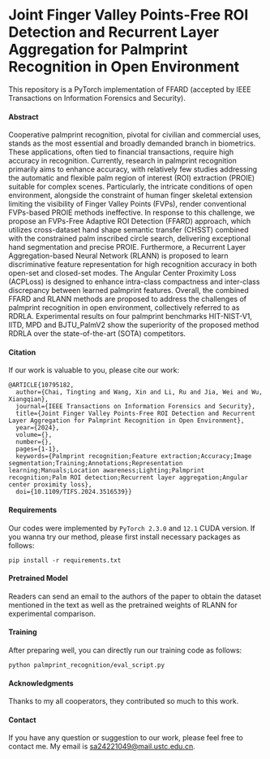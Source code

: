 # Joint Finger Valley Points-Free ROI Detection and Recurrent Layer Aggregation for Palmprint Recognition in Open Environment
This repository is a PyTorch implementation of FFARD (accepted by IEEE Transactions on Information Forensics and Security).
#### Abstract
Cooperative palmprint recognition, pivotal for civilian and commercial uses, stands as the most essential and broadly demanded branch in biometrics. These applications, often tied to financial transactions, require high accuracy in recognition. Currently, research in palmprint recognition primarily aims to enhance accuracy, with relatively few studies addressing the automatic and flexible palm region of interest (ROI) extraction (PROIE) suitable for complex scenes. Particularly, the intricate conditions of open environment, alongside the constraint of human finger skeletal extension limiting the visibility of Finger Valley Points (FVPs), render conventional FVPs-based PROIE methods ineffective. In response to this challenge, we propose an FVPs-Free Adaptive ROI Detection (FFARD) approach, which utilizes cross-dataset hand shape semantic transfer (CHSST) combined with the constrained palm inscribed circle search, delivering exceptional hand segmentation and precise PROIE. Furthermore, a Recurrent Layer Aggregation-based Neural Network (RLANN) is proposed to learn discriminative feature representation for high recognition accuracy in both open-set and closed-set modes. The Angular Center Proximity Loss (ACPLoss) is designed to enhance intra-class compactness and inter-class discrepancy between learned palmprint features. Overall, the combined FFARD and RLANN methods are proposed to address the challenges of palmprint recognition in open environment, collectively referred to as RDRLA. Experimental results on four palmprint benchmarks HIT-NIST-V1, IITD, MPD and BJTU\_PalmV2 show the superiority of the proposed method RDRLA over the state-of-the-art (SOTA) competitors.
#### Citation
If our work is valuable to you, please cite our work:
```
@ARTICLE{10795182,
  author={Chai, Tingting and Wang, Xin and Li, Ru and Jia, Wei and Wu, Xiangqian},
  journal={IEEE Transactions on Information Forensics and Security}, 
  title={Joint Finger Valley Points-Free ROI Detection and Recurrent Layer Aggregation for Palmprint Recognition in Open Environment}, 
  year={2024},
  volume={},
  number={},
  pages={1-1},
  keywords={Palmprint recognition;Feature extraction;Accuracy;Image segmentation;Training;Annotations;Representation learning;Manuals;Location awareness;Lighting;Palmprint recognition;Palm ROI detection;Recurrent layer aggregation;Angular center proximity loss},
  doi={10.1109/TIFS.2024.3516539}}

```
#### Requirements
Our codes were implemented by ```PyTorch 2.3.0``` and ```12.1``` CUDA version. If you wanna try our method, please first install necessary packages as follows:
```
pip install -r requirements.txt
```
#### Pretrained Model
Readers can send an email to the authors of the paper to obtain the dataset mentioned in the text as well as the pretrained weights of RLANN for experimental comparison.
#### Training
After preparing well, you can directly run our training code as follows:
```
python palmprint_recognition/eval_script.py
```
#### Acknowledgments
Thanks to my all cooperators, they contributed so much to this work.

#### Contact
If you have any question or suggestion to our work, please feel free to contact me. My email is sa24221049@mail.ustc.edu.cn.
